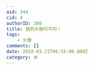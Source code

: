 ```yaml
---
aid: 344
cid: 4
authorID: 308
title: 我的头像叼不叼！
tags:
    - 头像
comments: []
date: 2018-03-21T06:55:00.000Z
category: 水
---
```



